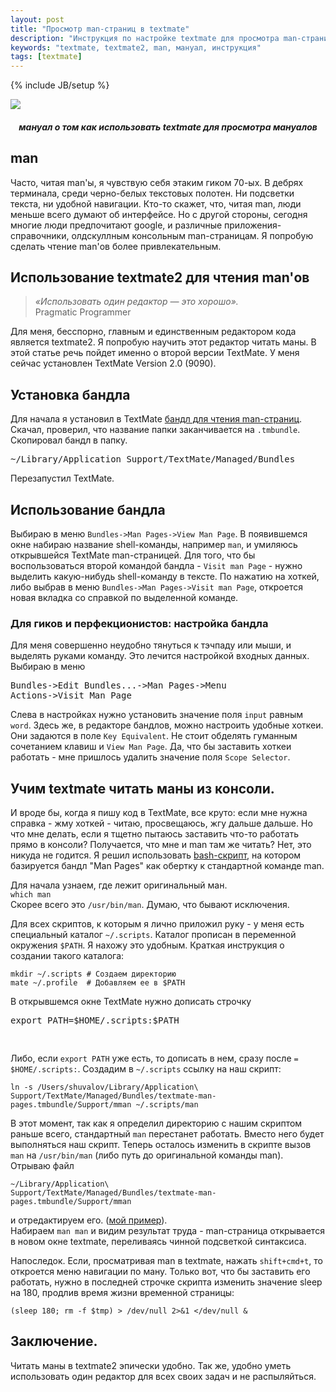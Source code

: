 ```yaml
---
layout: post
title: "Просмотр man-страниц в textmate"
description: "Инструкция по настройке textmate для просмотра man-страниц"
keywords: "textmate, textmate2, man, мануал, инструкция"
tags: [textmate]
---
```

{% include JB/setup %}

![](http://31808.selcdn.ru/it-prm/pics/man.jpg)

<h5 style="text-align:center !important;font-style:italic;">мануал о том как использовать textmate для просмотра мануалов</h5>

## man

Часто, читая man'ы, я чувствую себя этаким гиком 70-ых. В дебрях терминала, среди черно-белых текстовых полотен. Ни подсветки текста, ни удобной навигации. Кто-то скажет, что, читая man, люди меньше всего думают об интерфейсе. Но с другой стороны, сегодня многие люди предпочитают google, и различные приложения-справочники, олдскуллным консольным man-страницам. Я попробую сделать чтение man'ов более привлекательным.

## Использование textmate2 для чтения man'ов

> *«Использовать один редактор — это хорошо».*  
> Pragmatic Programmer
  
Для меня, бесспорно, главным и единственным редактором кода является textmate2. Я попробую научить этот редактор читать маны. В этой статье речь пойдет именно о второй версии TextMate. У меня сейчас установлен TextMate Version 2.0 (9090).

## Установка бандла

Для начала я установил в TextMate [бандл для чтения man-страниц][textmate-man-bundle]. Скачал, проверил, что название папки заканчивается на `.tmbundle`. Скопировал бандл в папку.<pre>~/Library/Application Support/TextMate/Managed/Bundles
</pre> Перезапустил TextMate.

## Использование бандла
Выбираю в меню `Bundles->Man Pages->View Man Page`. В появившемся окне набираю название shell-команды, например `man`, и умиляюсь открывшейся TextMate man-страницей. Для того, что бы воспользоваться второй командой бандла - `Visit man Page` - нужно выделить какую-нибудь shell-команду в тексте. По нажатию на хоткей, либо выбрав в меню `Bundles->Man Pages->Visit man Page`, откроется новая вкладка со справкой по выделенной команде. 

### Для гиков и перфекционистов:  настройка бандла
Для меня совершенно неудобно тянуться к тэчпаду или мыши, и выделять руками команду. Это лечится настройкой входных данных. Выбираю в меню <pre>Bundles->Edit Bundles...->Man Pages->Menu Actions->Visit Man Page</pre> Слева в настройках нужно установить значение поля `input` равным `word`. 
Здесь же, в редакторе бандлов, можно настроить удобные хоткеи. Они задаются в поле `Key Equivalent`. Не стоит обделять гуманным сочетанием клавиш и `View Man Page`. Да, что бы заставить хоткеи работать - мне пришлось удалить значение поля `Scope Selector`.

## Учим textmate читать маны из консоли.

И вроде бы, когда я пишу код в TextMate, все круто: если мне нужна справка - жму хоткей - читаю, просвещаюсь, жгу дальше дальше. Но что мне делать, если я тщетно пытаюсь заставить что-то работать прямо в консоли? Получается, что мне и man там же читать? Нет, это никуда не годится. Я решил использовать [bash-скрипт][middle-mman], на котором базируется бандл "Man Pages" как обертку к стандартной команде man.

Для начала узнаем, где лежит оригинальный ман.  
`which man`  
Скорее всего это `/usr/bin/man`. Думаю, что бывают исключения.

Для всех скриптов, к которым я лично приложил руку - у меня есть специальный каталог `~/.scripts`. Каталог прописан в переменной окружения `$PATH`. Я нахожу это удобным. Краткая инструкция о создании такого каталога:  
<pre>
<code>mkdir ~/.scripts # Создаем директорию
mate ~/.profile  # Добавляем ее в $PATH</code>
</pre>В открывшемся окне TextMate нужно дописать строчку <pre>export PATH=$HOME/.scripts:$PATH
</pre> Либо, если `export PATH` уже есть, то дописать в нем, сразу после `=` `$HOME/.scripts:`. Создадим в `~/.scripts` ссылку на наш скрипт:  
<pre>
<code class="bash">ln -s /Users/shuvalov/Library/Application\ Support/TextMate/Managed/Bundles/textmate-man-pages.tmbundle/Support/mman ~/.scripts/man</code>
</pre>
В этот момент, так как я определил директорию с нашим скриптом раньше всего, стандартный `man` перестанет работать. Вместо него будет выполняться наш скрипт. Теперь осталось изменить в скрипте вызов `man` на `/usr/bin/man` (либо путь до оригинальной команды man). Отрываю файл <pre><code class="bash">~/Library/Application\ Support/TextMate/Managed/Bundles/textmate-man-pages.tmbundle/Support/mman</code>
</pre> и отредактируем его. ([мой пример][good-man]).  
Набираем `man man` и видим результат труда - man-страница открывается в новом окне textmate, переливаясь чинной подсветкой синтаксиса.

Напоследок. Если, просматривая man в textmate, нажать `shift+cmd+t`, то откроется меню навигации по ману. Только вот, что бы заставить его работать, нужно в последней строчке скрипта изменить значение sleep на 180, продлив время жизни временной страницы:   
<pre>
<code>(sleep 180; rm -f $tmp) &gt; /dev/null 2&gt;&amp;1 &lt;/dev/null &amp;</code>
</pre>


## Заключение.
Читать маны в textmate2 эпически удобно. Так же, удобно уметь использовать один редактор для всех своих задач и не распыляйться. 


[textmate-man-bundle]: https://github.com/textmate/man-pages.tmbundle "TextMate Man Pages Bundle"
[JasonRudolphMan]: http://jasonrudolph.com/blog/2008/03/14/manning-up-textmate-meets-man-pages/
[middle-mman]: https://github.com/textmate/man-pages.tmbundle/blob/master/Support/mman
[good-man]: https://github.com/shuvalov-anton/dot-scripts/blob/a6e615ca211674b57a13a855e297dac3d7fa4c1f/man